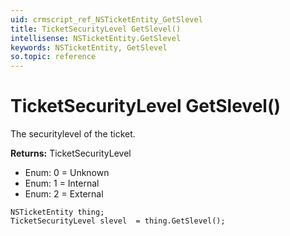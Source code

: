 ```yaml
---
uid: crmscript_ref_NSTicketEntity_GetSlevel
title: TicketSecurityLevel GetSlevel()
intellisense: NSTicketEntity.GetSlevel
keywords: NSTicketEntity, GetSlevel
so.topic: reference
---
```


# TicketSecurityLevel GetSlevel()

The securitylevel of the ticket.

**Returns:** TicketSecurityLevel

* Enum: 0 = Unknown
* Enum: 1 = Internal
* Enum: 2 = External

```crmscript
NSTicketEntity thing;
TicketSecurityLevel slevel  = thing.GetSlevel();
```

